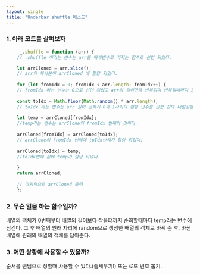 ```yaml
---
layout: single
title: "Underbar shuffle 메소드"
---
```


### 1. 아래 코드를 살펴보자

```javascript
     _.shuffle = function (arr) { 
    //_.shuffle 이라는 변수는 arr를 매개변수로 가지는 함수로 선언 되었다.

    let arrCloned = arr.slice();
    // arr의 복사본이 arrCloned 에 할당 되었다.
  
    for (let fromIdx = 0; fromIdx < arr.length; fromIdx++) {
    // fromIdx 라는 변수는 0으로 선언 되었고 arr의 길이만큼 반복되며 반복될때마다 1씩 증가한다.
  
    const toIdx = Math.floor(Math.random() * arr.length);
    // toIdx 라는 변수는 arr 길이 곱하기 0과 1사이의 랜덤 난수를 곱한 값의 내림값을 한 정수이다. (0과 1사이의 난수는 반복문이 실행 될때마다 새로 생성된다.)
    
    let temp = arrCloned[fromIdx];
    //temp라는 변수는 arrClone의 fromIdx 번째의 것이다.
    
    arrCloned[fromIdx] = arrCloned[toIdx];
    // arrClone의 fromIdx 번째에 toIdx번째가 할당 되었다.
    
    arrCloned[toIdx] = temp;
    //toIdx번째 값에 temp가 할당 되었다.
    
    }
    return arrCloned;
  
    // 마지막으로 arrCloned 출력
    };
```

### 2. 무슨 일을 하는 함수일까?
 
   배열의 객체가 0번째부터 배열의 길이보다 작을떄까지 순회할때마다 temp라는 변수에 담긴다. 그 후 배열의 원래 자리에 random으로 생성한 배열의 객체로 바꿔 준 후, 
   바뀐 배열에 원래의 배열의 객체를 담아준다.
 
### 3. 어떤 상황에 사용할 수 있을까?
   순서를 랜덤으로 정할때 사용할 수 있다.(줄세우기!)
   또는 로또 번호 뽑기.
